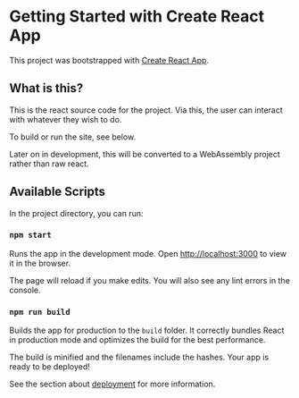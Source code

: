 # Getting Started with Create React App

This project was bootstrapped with [Create React App](https://github.com/facebook/create-react-app).

## What is this?

This is the react source code for the project. Via this, the user can interact with whatever they wish to do.

To build or run the site, see below.

Later on in development, this will be converted to a WebAssembly project rather than raw react.

## Available Scripts

In the project directory, you can run:

### `npm start`

Runs the app in the development mode.
Open [http://localhost:3000](http://localhost:3000) to view it in the browser.

The page will reload if you make edits.
You will also see any lint errors in the console.

### `npm run build`

Builds the app for production to the `build` folder.
It correctly bundles React in production mode and optimizes the build for the best performance.

The build is minified and the filenames include the hashes.
Your app is ready to be deployed!

See the section about [deployment](https://facebook.github.io/create-react-app/docs/deployment) for more information.
